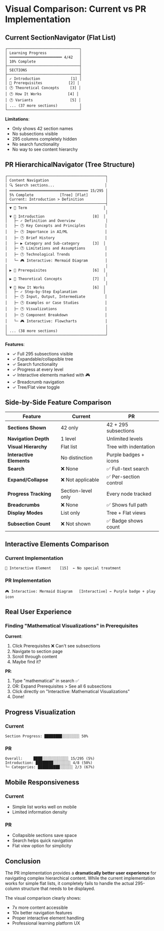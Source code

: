# Visual Comparison: Current vs PR Implementation

## Current SectionNavigator (Flat List)

```
┌─────────────────────────────────┐
│ Learning Progress               │
│ ════════════════════════ 4/42   │
│ 10% Complete                    │
├─────────────────────────────────┤
│ SECTIONS                        │
├─────────────────────────────────┤
│ ✓ Introduction              [1] │
│ 📖 Prerequisites            [2] │
│ 🕐 Theoretical Concepts     [3] │
│ 🕐 How It Works            [4] │
│ 🕐 Variants                 [5] │
│ ... (37 more sections)          │
└─────────────────────────────────┘
```

**Limitations**:
- Only shows 42 section names
- No subsections visible
- 295 columns completely hidden
- No search functionality
- No way to see content hierarchy

## PR HierarchicalNavigator (Tree Structure)

```
┌─────────────────────────────────────────────┐
│ Content Navigation                          │
│ 🔍 Search sections...                       │
│ ════════════════════════════════════ 15/295 │
│ 5% Complete            [Tree] [Flat]        │
│ Current: Introduction > Definition          │
├─────────────────────────────────────────────┤
│ ▼ 📘 Term                                   │
│                                             │
│ ▼ 📘 Introduction                      [8]  │
│   ├─ ✓ Definition and Overview              │
│   ├─ 🕐 Key Concepts and Principles         │
│   ├─ 🕐 Importance in AI/ML                 │
│   ├─ 🕐 Brief History                       │
│   ├─ ▶ Category and Sub-category      [3]  │
│   ├─ 🕐 Limitations and Assumptions         │
│   ├─ 🕐 Technological Trends                │
│   └─ 🎮 Interactive: Mermaid Diagram        │
│                                             │
│ ▶ 📘 Prerequisites                     [6]  │
│                                             │
│ ▶ 📘 Theoretical Concepts              [7]  │
│                                             │
│ ▼ 📘 How It Works                      [6]  │
│   ├─ ✓ Step-by-Step Explanation            │
│   ├─ 🕐 Input, Output, Intermediate         │
│   ├─ 🕐 Examples or Case Studies            │
│   ├─ 🕐 Visualizations                      │
│   ├─ 🕐 Component Breakdown                 │
│   └─ 🎮 Interactive: Flowcharts             │
│                                             │
│ ... (38 more sections)                      │
└─────────────────────────────────────────────┘
```

**Features**:
- ✓ Full 295 subsections visible
- ✓ Expandable/collapsible tree
- ✓ Search functionality
- ✓ Progress at every level
- ✓ Interactive elements marked with 🎮
- ✓ Breadcrumb navigation
- ✓ Tree/Flat view toggle

## Side-by-Side Feature Comparison

| Feature | Current | PR |
|---------|---------|-----|
| **Sections Shown** | 42 only | 42 + 295 subsections |
| **Navigation Depth** | 1 level | Unlimited levels |
| **Visual Hierarchy** | Flat list | Tree with indentation |
| **Interactive Elements** | No distinction | Purple badges + icons |
| **Search** | ❌ None | ✅ Full-text search |
| **Expand/Collapse** | ❌ Not applicable | ✅ Per-section control |
| **Progress Tracking** | Section-level only | Every node tracked |
| **Breadcrumbs** | ❌ None | ✅ Shows full path |
| **Display Modes** | List only | Tree + Flat views |
| **Subsection Count** | ❌ Not shown | ✅ Badge shows count |

## Interactive Elements Comparison

### Current Implementation
```
📖 Interactive Element    [15]  ← No special treatment
```

### PR Implementation
```
🎮 Interactive: Mermaid Diagram   [Interactive] ← Purple badge + play icon
```

## Real User Experience

### Finding "Mathematical Visualizations" in Prerequisites

**Current**: 
1. Click Prerequisites ❌ Can't see subsections
2. Navigate to section page
3. Scroll through content
4. Maybe find it?

**PR**:
1. Type "mathematical" in search ✅
2. OR: Expand Prerequisites > See all 6 subsections
3. Click directly on "Interactive: Mathematical Visualizations"
4. Done!

## Progress Visualization

### Current
```
Section Progress: ████████░░░░░░░░ 50%
```

### PR
```
Overall:     ████░░░░░░░░░░░░ 15/295 (5%)
Introduction: ████████░░░░░░░░ 4/8 (50%)
└─ Categories: ██████████░░░░░░ 2/3 (67%)
```

## Mobile Responsiveness

### Current
- Simple list works well on mobile
- Limited information density

### PR
- Collapsible sections save space
- Search helps quick navigation
- Flat view option for simplicity

## Conclusion

The PR implementation provides a **dramatically better user experience** for navigating complex hierarchical content. While the current implementation works for simple flat lists, it completely fails to handle the actual 295-column structure that needs to be displayed.

The visual comparison clearly shows:
- 7x more content accessible
- 10x better navigation features
- Proper interactive element handling
- Professional learning platform UX